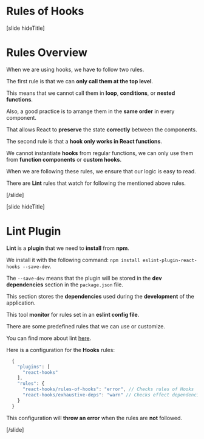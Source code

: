 # Rules of Hooks

[slide hideTitle]

# Rules Overview

When we are using hooks, we have to follow two rules.

The first rule is that we can **only call them at the top level**.

This means that we cannot call them in **loop**, **conditions**, or **nested functions**.

Also, a good practice is to arrange them in the **same order** in every component.

That allows React to **preserve** the state **correctly** between the components.

The second rule is that a **hook only works in React functions**.

We cannot instantiate **hooks** from regular functions, we can only use them from **function components** or **custom hooks**.

When we are following these rules, we ensure that our logic is easy to read.

There are **Lint** rules that watch for following the mentioned above rules.

[/slide]

[slide hideTitle]

# Lint Plugin

**Lint** is a **plugin** that we need to **install** from **npm**.

We install it with the following command: `npm install eslint-plugin-react-hooks --save-dev`.

The `--save-dev` means that the plugin will be stored in the **dev dependencies** section in the `package.json` file. 

This section stores the **dependencies** used during the **development** of the application.

This tool **monitor** for rules set in an **eslint config file**.

There are some predefined rules that we can use or customize.

You can find more about lint [here](https://www.npmjs.com/package/eslint-plugin-react-hooks).

Here is a configuration for the **Hooks** rules:

```js
  {
    "plugins": [
      "react-hooks"
    ],
    "rules": {
      "react-hooks/rules-of-hooks": "error", // Checks rules of Hooks
      "react-hooks/exhaustive-deps": "warn" // Checks effect dependencies
    }
  }
```

This configuration will **throw an error** when the rules are **not** followed.

[/slide]
